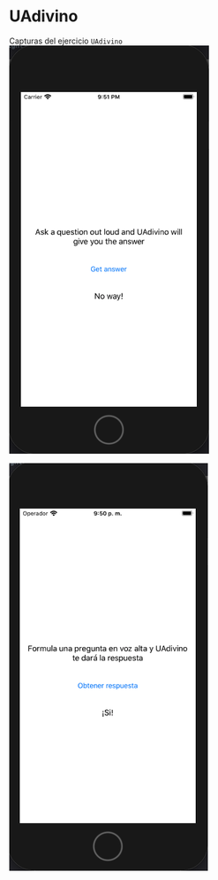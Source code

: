 # UAdivino
Capturas del ejercicio `UAdivino`
![Captura 1 - UAdivino en ingés](https://github.com/yasmanets/ios/blob/main/3%20UAdivino/captures/UAdivino_english.png)

![Captura 2 - UAdivino en español](https://github.com/yasmanets/ios/blob/main/3%20UAdivino/captures/UAdivino_spanish.png)

